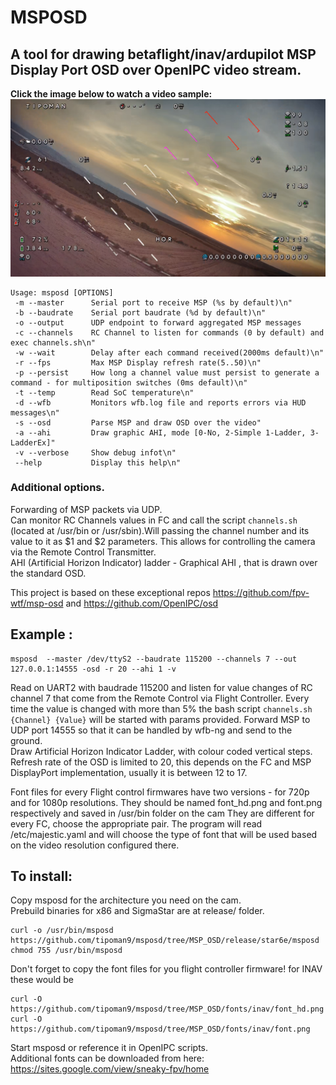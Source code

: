  # MSPOSD
## A tool for drawing betaflight/inav/ardupilot MSP Display Port OSD over OpenIPC video stream.

**Click the image below to watch a video sample:**
[![Video sample](pics/AHI_OSD.png)](https://www.youtube.com/watch?v=4907k5c7b4U)

```
Usage: msposd [OPTIONS]
 -m --master      Serial port to receive MSP (%s by default)\n"
 -b --baudrate    Serial port baudrate (%d by default)\n"
 -o --output	  UDP endpoint to forward aggregated MSP messages
 -c --channels    RC Channel to listen for commands (0 by default) and exec channels.sh\n"
 -w --wait        Delay after each command received(2000ms default)\n"
 -r --fps         Max MSP Display refresh rate(5..50)\n"
 -p --persist     How long a channel value must persist to generate a command - for multiposition switches (0ms default)\n"
 -t --temp        Read SoC temperature\n"
 -d --wfb         Monitors wfb.log file and reports errors via HUD messages\n"
 -s --osd         Parse MSP and draw OSD over the video"
 -a --ahi         Draw graphic AHI, mode [0-No, 2-Simple 1-Ladder, 3-LadderEx]"
 -v --verbose     Show debug infot\n"	       
 --help           Display this help\n"
```

### Additional options.
Forwarding of MSP packets via UDP.  
Can monitor RC Channels values in FC and call the script `channels.sh` (located at /usr/bin or /usr/sbin).Will passing the channel number and its value to it as $1 and $2 parameters. This allows for controlling the camera via the Remote Control Transmitter.  
AHI (Artificial Horizon Indicator) ladder - Graphical AHI , that is drawn over the standard OSD.  

This project is based on these exceptional repos https://github.com/fpv-wtf/msp-osd and https://github.com/OpenIPC/osd

## Example :

```
msposd  --master /dev/ttyS2 --baudrate 115200 --channels 7 --out 127.0.0.1:14555 -osd -r 20 --ahi 1 -v
```
Read on  UART2 with baudrade 115200 and listen for value changes of RC channel 7 that come from the Remote Control via Flight Controller.
Every time the value is changed with more than 5% the bash script ```channels.sh {Channel} {Value}``` will be started with params provided.
Forward MSP to UDP port 14555 so that it can be handled by wfb-ng and send to the ground.  
Draw Artificial Horizon Indicator Ladder, with colour coded vertical steps.  
Refresh rate of the OSD is limited to 20, this depends on the FC and MSP DisplayPort implementation, usually it is between 12 to 17.  

Font files for every Flight control firmwares have two versions - for 720p and for 1080p resolutions. They should be named font_hd.png and font.png respectively and saved in /usr/bin folder on the cam
They are different for every FC, choose the appropriate pair.
The program will read /etc/majestic.yaml and will choose the type of font that will be used based on the video resolution configured there.

## To install:
Copy msposd for the architecture you need on the cam.  
Prebuild binaries for x86 and SigmaStar are at release/ folder.  
```
curl -o /usr/bin/msposd https://github.com/tipoman9/msposd/tree/MSP_OSD/release/star6e/msposd
chmod 755 /usr/bin/msposd
```
Don't forget to copy the font files for you flight controller firmware!
for INAV these would be
```
curl -O https://github.com/tipoman9/msposd/tree/MSP_OSD/fonts/inav/font_hd.png
curl -O https://github.com/tipoman9/msposd/tree/MSP_OSD/fonts/inav/font.png
```
Start msposd or reference it in OpenIPC scripts.  
Additional fonts can be downloaded from here: https://sites.google.com/view/sneaky-fpv/home 

